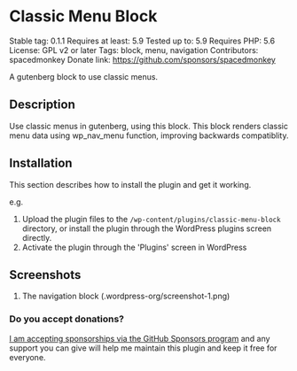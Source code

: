 # Classic Menu Block

Stable tag: 0.1.1
Requires at least: 5.9
Tested up to: 5.9
Requires PHP: 5.6
License: GPL v2 or later
Tags: block, menu, navigation
Contributors: spacedmonkey
Donate link: https://github.com/sponsors/spacedmonkey

A gutenberg block to use classic menus.

## Description

Use classic menus in gutenberg, using this block. This block renders classic menu data using wp_nav_menu function, improving backwards compatiblity.

## Installation

This section describes how to install the plugin and get it working.

e.g.

1. Upload the plugin files to the `/wp-content/plugins/classic-menu-block` directory, or install the plugin through the WordPress plugins screen directly.
1. Activate the plugin through the 'Plugins' screen in WordPress

## Screenshots

1. The navigation block (.wordpress-org/screenshot-1.png)

### Do you accept donations?

[I am accepting sponsorships via the GitHub Sponsors program](https://github.com/sponsors/spacedmonkey) and any support you can give will help me maintain this plugin and keep it free for everyone.

<!-- changelog -->
